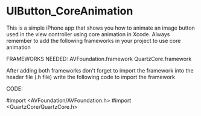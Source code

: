 UIButton_CoreAnimation
======================

This is a simple iPhone app that shows you how to animate an image button used in the 
view controller using core animation in Xcode.
Always remember to add the following frameworks in your project to use core animation

FRAMEWORKS NEEDED:
AVFoundation.framework
QuartzCore.framework

After adding both frameworks don't forget to import the framework into the header file (.h file) write the
following code to import the framework

CODE: 

#import <AVFoundation/AVFoundation.h>
#import <QuartzCore/QuartzCore.h>
